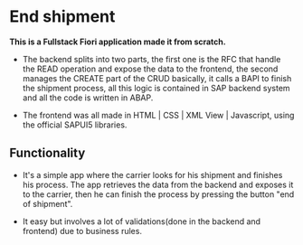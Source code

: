 # End shipment
**This is a Fullstack Fiori application made it from scratch.**

- The backend splits into two parts, the first one is the RFC that handle the READ operation and expose the data to the frontend, the second manages the CREATE part of the CRUD basically, it calls a BAPI to finish the shipment process, all this logic is contained in SAP backend system and all the code is written in ABAP.

- The frontend was all made in HTML | CSS | XML View | Javascript, using the official SAPUI5 libraries.

## Functionality 

- It's a simple app where the carrier looks for his shipment and finishes his process. The app retrieves the data from the backend and exposes it to the carrier, then he can finish the process by pressing the button "end of shipment".

- It easy but involves a lot of validations(done in the backend and frontend) due to business rules.
